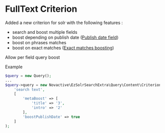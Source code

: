 # FullText Criterion

Added a new criterion for solr with the following features :
- search and boost multiple fields
- boost depending on publish date ([Publish date field](./custom_meta_fields.md))
- boost on phrases matches
- boost on exact matches ([Exact matches boosting](./exact_match_boost.md))

Allow per field query boost

Example
```php
$query = new Query();
...
$query->query = new Novactive\EzSolrSearchExtra\Query\Content\Criterion\MultipleFieldsFullText(
    'search text',
    [
        'metaBoost' => [
            'title' => '3',
            'intro' => '2'
        ],
        'boostPublishDate' => true
    ]
);
```

